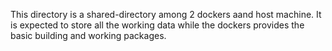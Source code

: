 This directory is a shared-directory among 2 dockers aand host machine. 
It is expected to store all the working data while the dockers provides the basic building and working packages.
